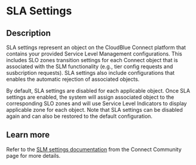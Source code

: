 # SLA Settings
## Description
SLA settings represent an object on the CloudBlue Connect platform that contains your provided Service Level Management configurations. This includes SLO zones transition settings for each Connect object that is associated with the SLM functionality (e.g., tier config requests and susbcription requests). SLA settings also include configurations that enables the automatic rejection of associated objects.  

By default, SLA settings are disabled for each applicable object. Once SLA settings are enabled, the system will assign associated object to the corresponding SLO zones and will use Service Level Indicators to display applicable zone for each object. Note that SLA settings can be disabled again and can also be restored to the default configuration.

## Learn more
Refer to the [SLM settings documentation](https://connect.cloudblue.com/community/modules/customers/) from the Connect Community page for more details.
